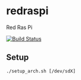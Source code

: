 # redraspi

Red Ras Pi

[![Build Status](https://travis-ci.org/raphaelmeyer/redraspi.svg?branch=master)](https://travis-ci.org/raphaelmeyer/redraspi)


## Setup

    ./setup_arch.sh [/dev/sdX]


